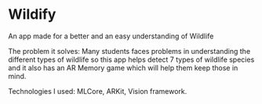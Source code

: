 # Wildify
An app made for a better and an easy understanding of Wildlife

The problem it solves:
Many students faces problems in understanding the different types of wildlife so this app helps detect 7 types of wildlife species and it also has an AR Memory game which will help them keep those in mind.

Technologies I used:
MLCore, ARKit, Vision framework.

<!-- Video Link -> https://youtu.be/ZHCZtPtkn8w -->
